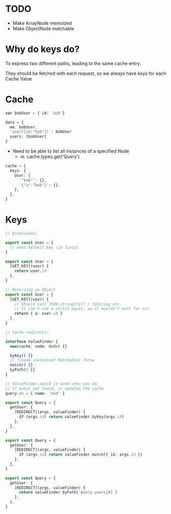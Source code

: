 # TODO

- Make ArrayNode memoized
- Make ObjectNode matchable

# Why do keys do?

To express two different paths, leading to the same cache entry.

They should be fetched with each request, so we always have keys for each Cache Value

# Cache

```ts
var bobUser = { id: 'bob'}

data = {
  me: bobUser,
  'user({id:"bob"})': bobUser
  users: [bobUser]
}
```

- Need to be able to list all instances of a specified Node
  - ie. cache.types.get('Query')

```ts
cache = {
  keys: {
    User: {
      '"bob"': {},
      '{"a":"bob"}': {},
    },
  },
}
```

# Keys

```ts
// Extensions:

export const User = {
  // Uses default key (id field)
}

export const User = {
  [GET_KEY](user) {
    return user.id
  },
}

// Returning an Object
export const User = {
  [GET_KEY](user) {
    // Should call JSON.stringify() / toString etc.
    // It can't use a strict equal, as it wouldn't work for ssr
    return { a: user.id }
  },
}

// Cache redirects:

interface ValueFinder {
  new(cache, node: Node) {}

  byKey() {}
  // !(node instanceof Matchable) throw
  match() {}
  byPath() {}
}

// ValueFinder.match is used when you do:
// If match not found, it updates the cache
query.me = { name: 'asd' }

export const Query = {
  getUser: {
    [REDIRECT](args, valueFinder) {
      if (args.id) return valueFinder.byKey(args.id)
    },
  },
}

export const Query = {
  getUser: {
    [REDIRECT](args, valueFinder) {
      if (args.id) return valueFinder.match({ id: args.id })
    },
  },
}

export const Query = {
  getUser: {
    [REDIRECT](args, valueFinder) {
      return valueFinder.byPath(`Query.users[0]`)
    },
  },
}
```
